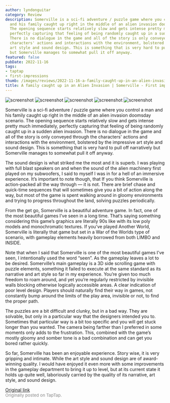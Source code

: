 ```yaml
---
author: lyndonguitar
category: Review
description: Somerville is a sci-fi adventure / puzzle game where you control a man
  and his family caught up right in the middle of an alien invasion doomsday scenario.
  The opening sequence starts relatively slow and gets intense pretty much immediately,
  perfectly capturing that feeling of being randomly caught up in a sudden alien invasion.
  There is no dialogue in the game and all of the story is only conveyed through the
  characters' actions and interactions with the environment, bolstered by the impressive
  art style and sound design. This is something that is very hard to pull off narratively
  but Somerville manages to somewhat pull it off anyway.
featured: false
pubDate: 2022-11-16
tags:
- taptap
- first-impressions
thumb: /images/reviews/2022-11-16-a-family-caught-up-in-an-alien-invasion--somerville---first-impressions-0.avif
title: A family caught up in an Alien Invasion | Somerville - First impressions
---
```


<div class="gallery">
  <img src="/images/reviews/2022-11-16-a-family-caught-up-in-an-alien-invasion--somerville---first-impressions-0.avif" alt="screenshot" />
  <img src="/images/reviews/2022-11-16-a-family-caught-up-in-an-alien-invasion--somerville---first-impressions-1.avif" alt="screenshot" />
  <img src="/images/reviews/2022-11-16-a-family-caught-up-in-an-alien-invasion--somerville---first-impressions-2.avif" alt="screenshot" />
  <img src="/images/reviews/2022-11-16-a-family-caught-up-in-an-alien-invasion--somerville---first-impressions-3.avif" alt="screenshot" />
  <img src="/images/reviews/2022-11-16-a-family-caught-up-in-an-alien-invasion--somerville---first-impressions-4.avif" alt="screenshot" />
</div>

Somerville is a sci-fi adventure / puzzle game where you control a man and his family caught up right in the middle of an alien invasion doomsday scenario. The opening sequence starts relatively slow and gets intense pretty much immediately, perfectly capturing that feeling of being randomly caught up in a sudden alien invasion. There is no dialogue in the game and all of the story is only conveyed through the characters' actions and interactions with the environment, bolstered by the impressive art style and sound design. This is something that is very hard to pull off narratively but Somerville manages to somewhat pull it off anyway.

The sound design is what striked me the most and it is superb. I was playing with full blast speakers on and when the sound of the alien machinery first played on my subwoofers, I said to myself I was in for a hell of an immersive experience. It’s important to note though, that If you think Somerville is action-packed all the way through — it is not. There are brief chase and quick-time sequences that will sometimes give you a bit of action along the way, but most of the game is spent walking around in gloomy environments and trying to progress throughout the land, solving puzzles periodically.

From the get go, Somerville is a beautiful adventure game. In fact, one of the most beautiful games I’ve seen in a long time. That’s saying something considering this game’s graphics are literally 90s like with its low poly models and monochromatic textures. If you’ve played Another World, Somerville is literally that game but set in a War of the Worlds type of scenario, with gameplay elements heavily borrowed from both LIMBO and INSIDE.

Note that when I said that Somerville is one of the most beautiful games I’ve seen, I intentionally used the word “seen”. As the gameplay leaves a lot to be desired. Somerville’s main gameplay is a 3D side scrolling game with puzzle elements, something it failed to execute at the same standard as its narrative and art style so far in my experience. You’re given too much freedom to roam around, and yet you’re regularly restricted by invisible walls blocking otherwise logically accessible areas. A clear indication of poor level design. Players should naturally find their way in games, not constantly bump around the limits of the play area, invisible or not, to find the proper path.

The puzzles are a bit difficult and clunky, but in a bad way. They are solvable, but only in a particular way that the designers intended you to. Sometimes that particular way is a bit too specific and you will get stuck longer than you wanted. The camera being farther than I preferred in some moments only adds to the frustration. This, combined with the game’s mostly gloomy and somber tone is a bad combination and can get you bored rather quickly.

So far, Somerville has been an enjoyable experience. Story wise, it is very gripping and intimate. While the art style and sound design are of award-winning quality. I would have enjoyed it even more with some improvements in the gameplay department to bring it up to level, but at its current state it holds up quite well, laboriously carried by the quality of its narrative, art style, and sound design.

[Original link](https://www.taptap.io/post/2983318)<br><span style="font-size: 0.95em; color: #888;">Originally posted on TapTap.</span>